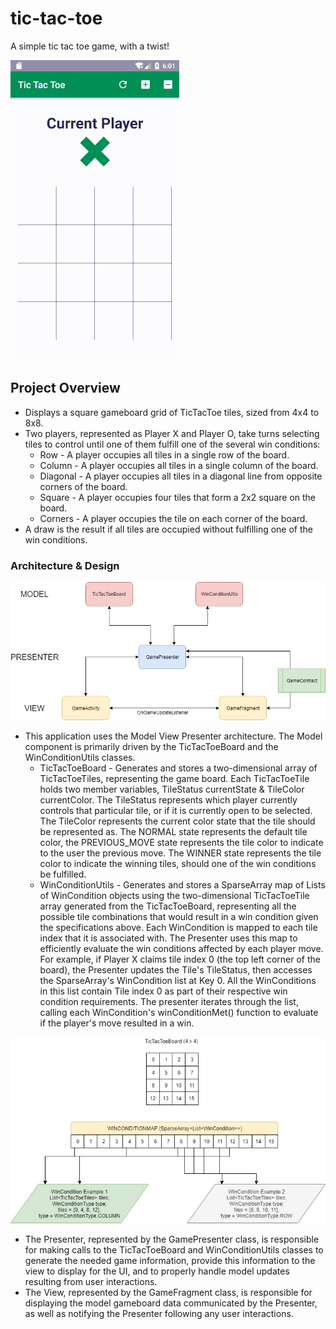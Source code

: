 # tic-tac-toe
A simple tic tac toe game, with a twist!

![DEMO](/readme-resources/tictactoe.gif)

## Project Overview

- Displays a square gameboard grid of TicTacToe tiles, sized from 4x4 to 8x8.
- Two players, represented as Player X and Player O, take turns selecting tiles to control until one of them fulfill one of the several win conditions:
  - Row - A player occupies all tiles in a single row of the board.
  - Column - A player occupies all tiles in a single column of the board.
  - Diagonal - A player occupies all tiles in a diagonal line from opposite corners of the board.
  - Square - A player occupies four tiles that form a 2x2 square on the board.
  - Corners - A player occupies the tile on each corner of the board.
- A draw is the result if all tiles are occupied without fulfilling one of the win conditions.

### Architecture & Design

![TicTacToeArchitecture](/readme-resources/TicTacToeArchitecture.jpg)

- This application uses the Model View Presenter architecture.  The Model component is primarily driven by the TicTacToeBoard and the WinConditionUtils classes.
  - TicTacToeBoard - Generates and stores a two-dimensional array of TicTacToeTiles, representing the game board.  Each TicTacToeTile holds two member variables, TileStatus currentState & TileColor currentColor.  The TileStatus represents which player currently controls that particular tile, or if it is currently open to be selected.  The TileColor represents the current color state that the tile should be represented as.  The NORMAL state represents the default tile color, the PREVIOUS_MOVE state represents the tile color to indicate to the user the previous move.  The WINNER state represents the tile color to indicate the winning tiles, should one of the win conditions be fulfilled.
  - WinConditionUtils - Generates and stores a SparseArray map of Lists of WinCondition objects using the two-dimensional TicTacToeTile array generated from the TicTacToeBoard, representing all the possible tile combinations that would result in a win condition given the specifications above.  Each WinCondition is mapped to each tile index that it is associated with.  The Presenter uses this map to efficiently evaluate the win conditions affected by each player move.  For example, if Player X claims tile index 0 (the top left corner of the board), the Presenter updates the Tile's TileStatus, then accesses the SparseArray's WinCondition list at Key 0.  All the WinConditions in this list contain Tile index 0 as part of their respective win condition requirements.  The presenter iterates through the list, calling each WinCondition's winConditionMet() function to evaluate if the player's move resulted in a win.
  
![WinConditionMapExample](/readme-resources/WinConditionMapExample.jpg)

- The Presenter, represented by the GamePresenter class, is responsible for making calls to the TicTacToeBoard and WinConditionUtils classes to generate the needed game information, provide this information to the view to display for the UI, and to properly handle model updates resulting from user interactions.
- The View, represented by the GameFragment class, is responsible for displaying the model gameboard data communicated by the Presenter, as well as notifying the Presenter following any user interactions.
